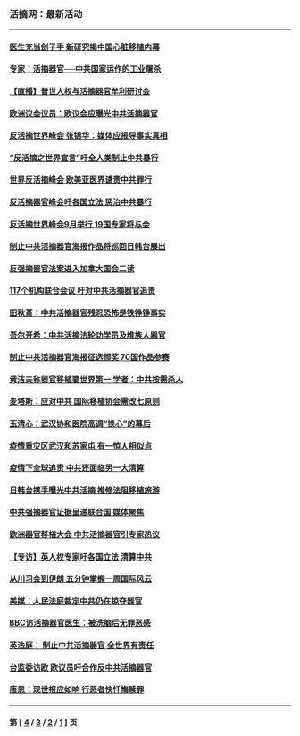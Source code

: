 ### 活摘网：最新活动
---
#### [医生充当刽子手 新研究揭中国心脏移植内幕](../../pages/nf5883/n13772291.md?10220430) 
#### [专家：活摘器官──中共国家运作的工业屠杀](../../pages/nf5883/n13761178.md?10220430) 
#### [【直播】普世人权与活摘器官牟利研讨会](../../pages/nf5883/n13425146.md?10220430) 
#### [欧洲议会议员：欧议会应曝光中共活摘器官](../../pages/nf5883/n13336571.md?10220430) 
#### [反活摘世界峰会 张锦华：媒体应报导事实真相](../../pages/nf5883/n13278502.md?10220430) 
#### [“反活摘之世界宣言”吁全人类制止中共暴行](../../pages/nf5883/n13259730.md?10220430) 
#### [世界反活摘峰会 欧美亚医界谴责中共罪行](../../pages/nf5883/n13253550.md?10220430) 
#### [反活摘器官峰会吁各国立法 惩治中共暴行](../../pages/nf5883/n13245052.md?10220430) 
#### [反活摘世界峰会9月举行 19国专家将与会](../../pages/nf5883/n13201492.md?10220430) 
#### [制止中共活摘器官海报作品将巡回日韩台展出](../../pages/nf5883/n13177791.md?10220430) 
#### [反强摘器官法案进入加拿大国会二读](../../pages/nf5883/n13033450.md?10220430) 
#### [117个机构联合会议 吁对中共活摘器官追责](../../pages/nf5883/n12775087.md?10220430) 
#### [田秋堇：中共活摘器官残忍恐怖是铁铮铮事实](../../pages/nf5883/n12702148.md?10220430) 
#### [吾尔开希：中共活摘法轮功学员及维族人器官](../../pages/nf5883/n12693197.md?10220430) 
#### [制止中共活摘器官海报征选颁奖 70国作品参赛](../../pages/nf5883/n12692050.md?10220430) 
#### [黄洁夫称器官移植要世界第一 学者：中共按需杀人](../../pages/nf5883/n12572329.md?10220430) 
#### [麦塔斯：应对中共 国际移植协会需改七原则](../../pages/nf5883/n12514711.md?10220430) 
#### [玉清心：武汉协和医院高调“换心”的幕后](../../pages/nf5883/n12298730.md?10220430) 
#### [疫情重灾区武汉和苏家屯 有一惊人相似点](../../pages/nf5883/n12150824.md?10220430) 
#### [疫情下全球追责 中共还面临另一大清算](../../pages/nf5883/n12070397.md?10220430) 
#### [日韩台携手曝光中共活摘 推修法阻移植旅游](../../pages/nf5883/n11712046.md?10220430) 
#### [中共强摘器官证据呈递联合国 媒体聚焦](../../pages/nf5883/n11546426.md?10220430) 
#### [欧洲器官移植大会 中共活摘器官引专家热议](../../pages/nf5883/n11539095.md?10220430) 
#### [【专访】英人权专家吁各国立法 清算中共](../../pages/nf5883/n11367315.md?10220430) 
#### [从川习会到伊朗 五分钟掌握一周国际风云](../../pages/nf5883/n11338520.md?10220430) 
#### [美媒：人民法庭裁定中共仍在掠夺器官](../../pages/nf5883/n11334897.md?10220430) 
#### [BBC访活摘器官医生：被洗脑后无罪恶感](../../pages/nf5883/n11335935.md?10220430) 
#### [英法庭： 制止中共活摘器官 全世界有责任](../../pages/nf5883/n11330691.md?10220430) 
#### [台监委访欧 欧议员吁合作反中共活摘器官](../../pages/nf5883/n11109190.md?10220430) 
#### [唐恩：现世报应如响 行恶者快忏悔赎罪](../../pages/nf5883/n11104016.md?10220430) 

---
#### 第 [ [4](./4.md?10220430) / [3](./3.md?10220430) / [2](./2.md?10220430) / [1](./1.md?10220430) ] 页
